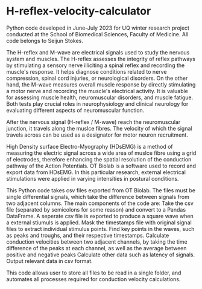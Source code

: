 # H-reflex-velocity-calculator
Python code developed in June-July 2023 for UQ winter research project conducted at the School of Biomedical Sciences, Faculty of Medicine. All code belongs to Seijun Stokes.

The H-reflex and M-wave are electrical signals used to study the nervous system and muscles. The H-reflex assesses the integrity of reflex pathways by stimulating a sensory nerve illiciting a spinal reflex and recording the muscle's response. It helps diagnose conditions related to nerve compression, spinal cord injuries, or neurological disorders. On the other hand, the M-wave measures overall muscle response by directly stimulating a motor nerve and recording the muscle's electrical activity. It is valuable for assessing muscle health, neuromuscular disorders, and muscle fatigue. Both tests play crucial roles in neurophysiology and clinical neurology for evaluating different aspects of neuromuscular function.

After the nervous signal (H-reflex / M-wave) reach the neuromuscular junction, it travels along the muslce fibres. The velocity of which the signal travels across can be used as a designator for motor neuron recruitment. 

High Density surface Electro-Myography (HDsEMG) is a method of measuring the electric signal across a wide area of muslce fibre using a grid of electrodes, therefore enhancing the spatial resolution of the conduction pathway of the Action Potentials. OT Biolab is a software used to record and export data from HDsEMG. In this particular research, external electrical stimulations were applied in varying intensities in postural conditions.

This Python code takes csv files exported from OT Biolab. The files must be single differential signals, which take the difference between signals from two adjacent columns. 
The main components of the code are:
Take the csv file (separated by semicolons for some reason) and convert to a Pandas DataFrame.
A seperate csv file is exported to produce a square wave when a external stiumuls is applied. Mask the timestamps file with original signal files to extract individual stimulus points.
Find key points in the waves, such as peaks and troughs, and their respective timestamps.
Calculate conduction velocities between two adjacent channels, by taking the time difference of the peaks at each channel, as well as the average between positive and negative peaks
Calculate other data such as latency of signals.
Output relevant data in csv format.

This code allows user to store all files to be read in a single folder, and automates all processes required for conduction velocity calculations.


